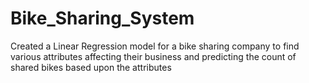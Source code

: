 # Bike_Sharing_System
Created a Linear Regression model for a bike sharing company to find various attributes affecting their business and predicting the count of shared bikes based upon the attributes
